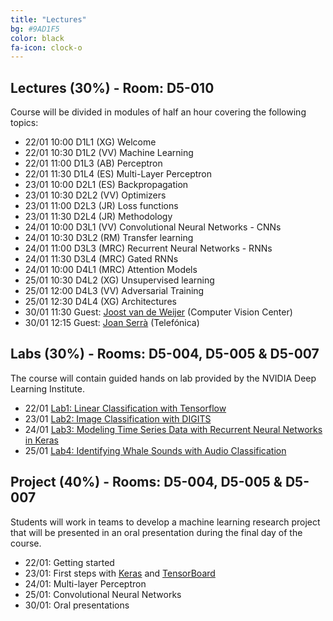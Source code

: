 ```yaml
---
title: "Lectures"
bg: #9AD1F5
color: black
fa-icon: clock-o
---
```


## Lectures (30%) - Room: D5-010

Course will be divided in modules of half an hour covering the following topics:

* 22/01 10:00 D1L1 (XG) Welcome  
* 22/01 10:30 D1L2 (VV) Machine Learning
* 22/01 11:00 D1L3 (AB) Perceptron
* 22/01 11:30 D1L4 (ES) Multi-Layer Perceptron
* 23/01 10:00 D2L1 (ES) Backpropagation
* 23/01 10:30 D2L2 (VV) Optimizers
* 23/01 11:00 D2L3 (JR) Loss functions 
* 23/01 11:30 D2L4 (JR) Methodology
* 24/01 10:00 D3L1 (VV) Convolutional Neural Networks - CNNs
* 24/01 10:30 D3L2 (RM) Transfer learning
* 24/01 11:00 D3L3 (MRC) Recurrent Neural Networks - RNNs
* 24/01 11:30 D3L4 (MRC) Gated RNNs
* 24/01 10:00 D4L1 (MRC) Attention Models
* 25/01 10:30 D4L2 (XG) Unsupervised learning
* 25/01 12:00 D4L3 (VV) Adversarial Training
* 25/01 12:30 D4L4 (XG) Architectures 
* 30/01 11:30 Guest: [Joost van de Weijer][JoostVanDeWeijer] (Computer Vision Center)
* 30/01 12:15 Guest: [Joan Serrà][JoanSerra] (Telefónica)

[JoostVanDeWeijer]: http://www.cvc.uab.es/LAMP/joost/
[JoanSerra]: http://joanserra.weebly.com/

## Labs (30%) - Rooms: D5-004, D5-005 & D5-007
The course will contain guided hands on lab provided by the NVIDIA Deep Learning Institute.

* 22/01 [Lab1: Linear Classification with Tensorflow][Lab1]
* 23/01 [Lab2: Image Classification with DIGITS][Lab2] 
* 24/01 [Lab3: Modeling Time Series Data with Recurrent Neural Networks in Keras][Lab3]
* 25/01 [Lab4: Identifying Whale Sounds with Audio Classification][Lab4]

[Lab1]: https://nvidia.qwiklab.com/focuses/3045
[Lab2]: https://nvidia.qwiklab.com/focuses/5866
[Lab3]: https://nvidia.qwiklab.com/focuses/3043
[Lab4]: https://nvidia.qwiklab.com/focuses/5451


## Project (40%) - Rooms: D5-004, D5-005 & D5-007

Students will work in teams to develop a machine learning research project that will be presented in an oral presentation during the final day of the course. 

* 22/01: Getting started 
* 23/01: First steps with [Keras](https://keras.io/) and [TensorBoard](https://www.tensorflow.org/get_started/summaries_and_tensorboard)
* 24/01: Multi-layer Perceptron
* 25/01: Convolutional Neural Networks
* 30/01: Oral presentations
